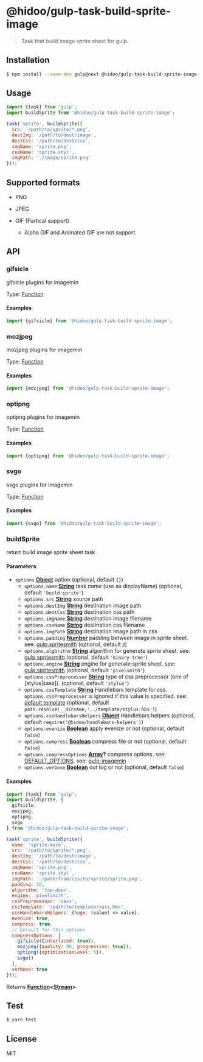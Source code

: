 # @hidoo/gulp-task-build-sprite-image

> Task that build image sprite sheet for gulp.

## Installation

```sh
$ npm install --save-dev gulp@next @hidoo/gulp-task-build-sprite-image
```

## Usage

```js
import {task} from 'gulp';
import buildSprite from '@hidoo/gulp-task-build-sprite-image';

task('sprite', buildSprite({
  src: '/path/to/sprite/*.png',
  destImg: '/path/to/dest/image',
  destCss: '/path/to/dest/css',
  imgName: 'sprite.png',
  cssName: 'sprite.styl',
  imgPath: './image/sprite.png'
}));
```

## Supported formats

-   PNG
-   JPEG
-   GIF (Partical support)

    -   Alpha GIF and Animated GIF are not support.

## API

<!-- Generated by documentation.js. Update this documentation by updating the source code. -->

### gifsicle

gifsicle plugins for imagemin

Type: [Function](https://developer.mozilla.org/docs/Web/JavaScript/Reference/Statements/function)

#### Examples

```javascript
import {gifsicle} from '@hidoo/gulp-task-build-sprite-image';
```

### mozjpeg

mozjpeg plugins for imagemin

Type: [Function](https://developer.mozilla.org/docs/Web/JavaScript/Reference/Statements/function)

#### Examples

```javascript
import {mozjpeg} from '@hidoo/gulp-task-build-sprite-image';
```

### optipng

optipng plugins for imagemin

Type: [Function](https://developer.mozilla.org/docs/Web/JavaScript/Reference/Statements/function)

#### Examples

```javascript
import {optipng} from '@hidoo/gulp-task-build-sprite-image';
```

### svgo

svgo plugins for imagemin

Type: [Function](https://developer.mozilla.org/docs/Web/JavaScript/Reference/Statements/function)

#### Examples

```javascript
import {svgo} from '@hidoo/gulp-task-build-sprite-image';
```

### buildSprite

return build image sprite sheet task

#### Parameters

-   `options` **[Object](https://developer.mozilla.org/docs/Web/JavaScript/Reference/Global_Objects/Object)** option (optional, default `{}`)
    -   `options.name` **[String](https://developer.mozilla.org/docs/Web/JavaScript/Reference/Global_Objects/String)** task name (use as displayName) (optional, default `'build:sprite'`)
    -   `options.src` **[String](https://developer.mozilla.org/docs/Web/JavaScript/Reference/Global_Objects/String)** source path
    -   `options.destImg` **[String](https://developer.mozilla.org/docs/Web/JavaScript/Reference/Global_Objects/String)** destination image path
    -   `options.destCss` **[String](https://developer.mozilla.org/docs/Web/JavaScript/Reference/Global_Objects/String)** destination css path
    -   `options.imgName` **[String](https://developer.mozilla.org/docs/Web/JavaScript/Reference/Global_Objects/String)** destination image filename
    -   `options.cssName` **[String](https://developer.mozilla.org/docs/Web/JavaScript/Reference/Global_Objects/String)** destination css filename
    -   `options.imgPath` **[String](https://developer.mozilla.org/docs/Web/JavaScript/Reference/Global_Objects/String)** destination image path in css
    -   `options.padding` **[Number](https://developer.mozilla.org/docs/Web/JavaScript/Reference/Global_Objects/Number)** padding between image in sprite sheet.
          see: [gulp.spritesmith](https://www.npmjs.com/package/gulp.spritesmith) (optional, default `2`)
    -   `options.algorithm` **[String](https://developer.mozilla.org/docs/Web/JavaScript/Reference/Global_Objects/String)** algorithm for generate sprite sheet.
          see: [gulp.spritesmith](https://www.npmjs.com/package/gulp.spritesmith) (optional, default `'binary-tree'`)
    -   `options.engine` **[String](https://developer.mozilla.org/docs/Web/JavaScript/Reference/Global_Objects/String)** engine for generate sprite sheet.
          see: [gulp.spritesmith](https://www.npmjs.com/package/gulp.spritesmith) (optional, default `'pixelsmith'`)
    -   `options.cssPreprocessor` **[String](https://developer.mozilla.org/docs/Web/JavaScript/Reference/Global_Objects/String)** type of css preprocessor (one of [stylus|sass]). (optional, default `'stylus'`)
    -   `options.cssTemplate` **[String](https://developer.mozilla.org/docs/Web/JavaScript/Reference/Global_Objects/String)** Handlebars template for css.
          `options.cssPreprocessor` is ignored if this value is specified.
          see: [default template](./template/stylus.hbs) (optional, default `path.resolve(__dirname,'../template/stylus.hbs')`)
    -   `options.cssHandlebarsHelpers` **[Object](https://developer.mozilla.org/docs/Web/JavaScript/Reference/Global_Objects/Object)** Handlebars helpers (optional, default `require('@hidoo/handlebars-helpers')`)
    -   `options.evenize` **[Boolean](https://developer.mozilla.org/docs/Web/JavaScript/Reference/Global_Objects/Boolean)** apply evenize or not (optional, default `false`)
    -   `options.compress` **[Boolean](https://developer.mozilla.org/docs/Web/JavaScript/Reference/Global_Objects/Boolean)** compress file or not (optional, default `false`)
    -   `options.compressOptions` **[Array](https://developer.mozilla.org/docs/Web/JavaScript/Reference/Global_Objects/Array)?** compress options.
          see: [DEFAULT_OPTIONS](./src/index.js).
          see: [gulp-imagemin](https://www.npmjs.com/package/gulp-imagemin)
    -   `options.verbose` **[Boolean](https://developer.mozilla.org/docs/Web/JavaScript/Reference/Global_Objects/Boolean)** out log or not (optional, default `false`)

#### Examples

```javascript
import {task} from 'gulp';
import buildSprite, {
  gifsicle,
  mozjpeg,
  optipng,
  svgo
} from '@hidoo/gulp-task-build-sprite-image';

task('sprite', buildSprite({
  name: 'sprite:main',
  src: '/path/to/sprite/*.png',
  destImg: '/path/to/dest/image',
  destCss: '/path/to/dest/css',
  imgName: 'sprite.png',
  cssName: 'sprite.styl',
  imgPath: './path/from/css/to/sprite/sprite.png',
  padding: 10,
  algorithm: 'top-down',
  engine: 'pixelsmith',
  cssPreprocessor: 'sass',
  cssTemplate: '/path/to/template/sass.hbs',
  cssHandlebarsHelpers: {hoge: (value) => value},
  evenize: true,
  compress: true,
  // Default for this options
  compressOptions: [
    gifsicle({interlaced: true}),
    mozjpeg({quality: 90, progressive: true}),
    optipng({optimizationLevel: 5}),
    svgo()
  ],
  verbose: true
}));
```

Returns **[Function](https://developer.mozilla.org/docs/Web/JavaScript/Reference/Statements/function)&lt;[Stream](https://nodejs.org/api/stream.html)>** 

## Test

```sh
$ yarn test
```

## License

MIT
